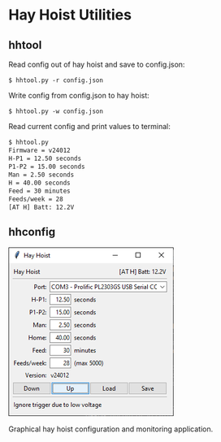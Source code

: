 # Hay Hoist Utilities

## hhtool

Read config out of hay hoist and save to config.json:

	$ hhtool.py -r config.json

Write config from config.json to hay hoist:

	$ hhtool.py -w config.json

Read current config and print values to terminal:

	$ hhtool.py
	Firmware = v24012
	H-P1 = 12.50 seconds
	P1-P2 = 15.00 seconds
	Man = 2.50 seconds
	H = 40.00 seconds
	Feed = 30 minutes
	Feeds/week = 28
	[AT H] Batt: 12.2V


## hhconfig

![screenshot](hhconfig/hhconfig.png "hhconfig screenshot")

Graphical hay hoist configuration and monitoring application.
